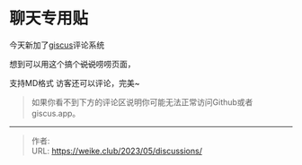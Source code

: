 # 聊天专用贴

今天新加了[giscus](https://github.com/giscus/giscus)评论系统

想到可以用这个搞个~~说说~~唠唠页面，

支持MD格式 访客还可以评论，完美~
<!--more-->

> 如果你看不到下方的评论区说明你可能无法正常访问Github或者giscus.app。

---

> 作者: <no value>  
> URL: https://weike.club/2023/05/discussions/  

